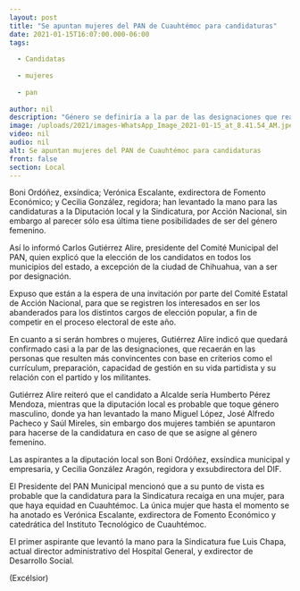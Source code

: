 ```yaml
---
layout: post
title: "Se apuntan mujeres del PAN de Cuauhtémoc para candidaturas"
date: 2021-01-15T16:07:00.000-06:00
tags:
  
  - Candidatas
  
  - mujeres
  
  - pan
  
author: nil
description: "Género se definiría a la par de las designaciones que realice el PAN Estatal"
image: /uploads/2021/images-WhatsApp_Image_2021-01-15_at_8.41.54_AM.jpeg
video: nil
audio: nil
alt: Se apuntan mujeres del PAN de Cuauhtémoc para candidaturas
front: false
section: Local
---
```


Boni Ordóñez, exsíndica; Verónica Escalante, exdirectora de Fomento Económico; y Cecilia González, regidora; han levantado la mano para las candidaturas a la Diputación local y la Sindicatura, por Acción Nacional, sin embargo al parecer sólo esa última tiene posibilidades de ser del género femenino.

Así lo informó Carlos Gutiérrez Alire, presidente del Comité Municipal del PAN, quien explicó que la elección de los candidatos en todos los municipios del estado, a excepción de la ciudad de Chihuahua, van a ser por designación.

Expuso que están a la espera de una invitación por parte del Comité Estatal de Acción Nacional, para que se registren los interesados en ser los abanderados para los distintos cargos de elección popular, a fin de competir en el proceso electoral de este año.

En cuanto a si serán hombres o mujeres, Gutiérrez Alire indicó que quedará confirmado casi a la par de las designaciones, que recaerán en las personas que resulten más convincentes con base en criterios como el currículum, preparación, capacidad de gestión en su vida partidista y su relación con el partido y los militantes.

Gutiérrez Alire reiteró que el candidato a Alcalde sería Humberto Pérez Mendoza, mientras que la diputación local es probable que toque género masculino, donde ya han levantado la mano Miguel López, José Alfredo Pacheco y Saúl Mireles, sin embargo dos mujeres también se apuntaron para hacerse de la candidatura en caso de que se asigne al género femenino.

Las aspirantes a la diputación local son Boni Ordóñez, exsíndica municipal y empresaria, y Cecilia González Aragón, regidora y exsubdirectora del DIF.

El Presidente del PAN Municipal mencionó que a su punto de vista es probable que la candidatura para la Sindicatura recaiga en una mujer, para que haya equidad en Cuauhtémoc. La única mujer que hasta el momento se ha anotado es Verónica Escalante, exdirectora de Fomento Económico y catedrática del Instituto Tecnológico de Cuauhtémoc.

El primer aspirante que levantó la mano para la Sindicatura fue Luis Chapa, actual director administrativo del Hospital General, y exdirector de Desarrollo Social.

(Excélsior)